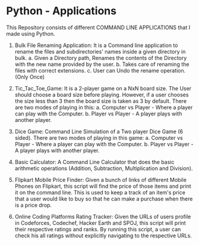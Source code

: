 # Python - Applications
This Repository consists of different COMMAND LINE APPLICATIONS that I made using Python.

1.	Bulk File Renaming Application: It is a Command line application to rename the files and subdirectories' names inside a given directory in bulk. a. Given a Directory path, Renames the contents of the Directory with the new name provided by the user. b. Takes care of renaming the files with correct extensions. c. User can Undo the rename operation.(Only Once)

2.	Tic_Tac_Toe_Game: It is a 2-player game on a NxN board size. The User should choose a board size before playing. However, if a user chooses the size less than 3 then the board size is taken as 3 by default. There are two modes of playing in this: a. Computer vs Player - Where a player can play with the Computer. b. Player vs Player - A player plays with another player.

3.	Dice Game: Command Line Simulation of a Two player Dice Game (6 sided). There are two modes of playing in this game: a. Computer vs Player - Where a player can play with the Computer. b. Player vs Player - A player plays with another player.

4.	Basic Calculator: A Command Line Calculator that does the basic arithmetic operations (Addition, Subtraction, Multiplication and Division).

5.	Flipkart Mobile Price Finder: Given a bunch of links of different Mobile Phones on Flipkart, this script will find the price of those items and print it on the command line. 
This is used to keep a track of an item's price that a user would like to buy so that he can make a purchase when there is a price drop.

6.	Online Coding Platforms Rating Tracker: Given the URLs of users profile in Codeforces, Codechef, Hacker Earth and SPOJ, this script will print their respective ratings and ranks. By running this script, a user can check his all ratings without explicitly navigating to the respective URLs.
